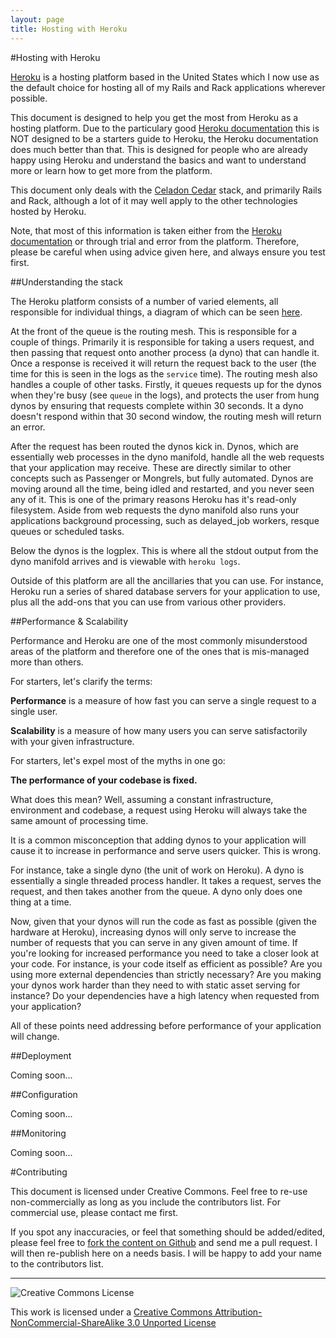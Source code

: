 ```yaml
---
layout: page
title: Hosting with Heroku
---
```


#Hosting with Heroku


[Heroku][heroku] is a hosting platform based in the United States which I now use as the default choice for hosting all of my Rails and Rack applications wherever possible.

This document is designed to help you get the most from Heroku as a hosting platform.  Due to the particulary good [Heroku documentation][heroku_docs] this is NOT designed to be a starters guide to Heroku, the Heroku documentation does much better than that.  This is designed for people who are already happy using Heroku and understand the basics and want to understand more or learn how to get more from the platform.

This document only deals with the [Celadon Cedar][cedar] stack, and primarily Rails and Rack, although a lot of it may well apply to the other technologies hosted by Heroku.

Note, that most of this information is taken either from the [Heroku documentation][heroku_docs] or through trial and error from the platform.  Therefore, please be careful when using advice given here, and always ensure you test first.

##Understanding the stack

The Heroku platform consists of a number of varied elements, all responsible for individual things, a diagram of which can be seen [here](http://www.heroku.com/how/connect).

At the front of the queue is the routing mesh.  This is responsible for a couple of things.  Primarily it is responsible for taking a users request, and then passing that request onto another process (a dyno) that can handle it.  Once a response is received it will return the request back to the user (the time for this is seen in the logs as the `service` time).  The routing mesh also handles a couple of other tasks.  Firstly, it queues requests up for the dynos when they're busy (see `queue` in the logs), and protects the user from hung dynos by ensuring that requests complete within 30 seconds.  It a dyno doesn't respond within that 30 second window, the routing mesh will return an error.

After the request has been routed the dynos kick in.  Dynos, which are essentially web processes in the dyno manifold, handle all the web requests that your application may receive.  These are directly similar to other concepts such as Passenger or Mongrels, but fully automated.  Dynos are moving around all the time, being idled and restarted, and you never seen any of it.  This is one of the primary reasons Heroku has it's read-only filesystem.  Aside from web requests the dyno manifold also runs your applications background processing, such as delayed_job workers, resque queues or scheduled tasks.

Below the dynos is the logplex.  This is where all the stdout output from the dyno manifold arrives and is viewable with `heroku logs`.

Outside of this platform are all the ancillaries that you can use.  For instance, Heroku run a series of shared database servers for your application to use, plus all the add-ons that you can use from various other providers.

##Performance & Scalability

Performance and Heroku are one of the most commonly misunderstood areas of the platform and therefore one of the ones that is mis-managed more than others.

For starters, let's clarify the terms:

**Performance** is a measure of how fast you can serve a single request to a single user.

**Scalability** is a measure of how many users you can serve satisfactorily with your given infrastructure.

For starters, let's expel most of the myths in one go:

**The performance of your codebase is fixed.**

What does this mean?  Well, assuming a constant infrastructure, environment and codebase, a request using Heroku will always take the same amount of processing time. 

It is a common misconception that adding dynos to your application will cause it to increase in performance and serve users quicker.  This is wrong.

For instance, take a single dyno (the unit of work on Heroku).  A dyno is essentially a single threaded process handler.  It takes a request, serves the request, and then takes another from the queue.  A dyno only does one thing at a time.  

Now, given that your dynos will run the code as fast as possible (given the hardware at Heroku), increasing dynos will only serve to increase the number of requests that you can serve in any given amount of time.  If you're looking for increased performance you need to take a closer look at your code.  For instance, is your code itself as efficient as possible?  Are you using more external dependencies than strictly necessary?  Are you making your dynos work harder than they need to with static asset serving for instance?  Do your dependencies have a high latency when requested from your application?

All of these points need addressing before performance of your application will change.

##Deployment

Coming soon...

##Configuration

Coming soon...

##Monitoring

Coming soon...

#Contributing

This document is licensed under Creative Commons.  Feel free to re-use non-commercially as long as you include the contributors list.  For commercial use, please contact me first.

If you spot any inaccuracies, or feel that something should be added/edited, please feel free to [fork the content on Github][] and send me a pull request.  I will then re-publish here on a needs basis.  I will be happy to add your name to the contributors list.


--- 
![](http://i.creativecommons.org/l/by-nc-sa/3.0/88x31.png "Creative Commons License")

This work is licensed under a [Creative Commons Attribution-NonCommercial-ShareAlike 3.0 Unported License](http://creativecommons.org/licenses/by-nc-sa/3.0/)


  [heroku]: http://www.heroku.com
  [heroku_docs]: http://devcenter.heroku.com/
  [cedar]: http://devcenter.heroku.com/articles/cedar
  [fork the content on Github]: https://github.com/neilmiddleton/neilmiddleton.github.com